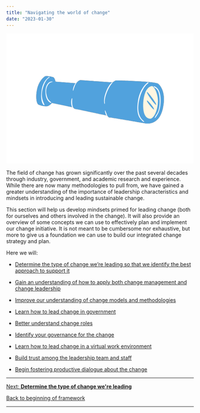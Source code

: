 ```yaml
---
title: "Navigating the world of change"
date: "2023-01-30"
---
```


![](images/FLC-Deepening.png)

The field of change has grown significantly over the past several decades through industry, government, and academic research and experience. While there are now many methodologies to pull from, we have gained a greater understanding of the importance of leadership characteristics and mindsets in introducing and leading sustainable change.

This section will help us develop mindsets primed for leading change (both for ourselves and others involved in the change). It will also provide an overview of some concepts we can use to effectively plan and implement our change initiative. It is not meant to be cumbersome nor exhaustive, but more to give us a foundation we can use to build our integrated change strategy and plan.

Here we will:

- [Determine the type of change we’re leading so that we identify the best approach to support it](/the-type-of-change-were-leading/)

- [Gain an understanding of how to apply both change management and change leadership](/change-management-and-change-leadership/)

- [Improve our understanding of change models and methodologies](/change-models-and-methodologies/)

- [Learn how to lead change in government](/leading-change-in-government/)

- [Better understand change roles](/changes-roles/)

- [Identify your governance for the change](/governance-for-change/)

- [Learn how to lead change in a virtual work environment](/leading-change-in-a-virtual-hybrid-environment/)

- [Build trust among the leadership team and staff](/building-trust-and-modelling-behaviour/)

- [Begin fostering productive dialogue about the change](/fostering-a-dialogue/)

* * *

[Next: **Determine the type of change we're leading**](/navigating-the-world-of-change/the-type-of-change-were-leading/)

[Back to beginning of framework](/home/)

* * *
